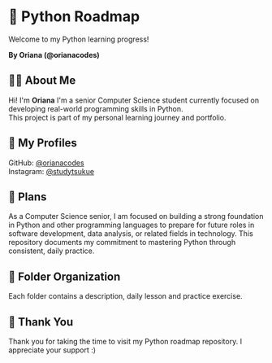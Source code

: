 # 🐍 Python Roadmap
Welcome to my Python learning progress! 

**By Oriana (@orianacodes)**  

## 🙋‍♀️ About Me
Hi! I'm **Oriana**  I'm a senior Computer Science student currently focused on developing real-world programming skills in Python.  
This project is part of my personal learning journey and portfolio.

## 🔗 My Profiles
GitHub: [@orianacodes](https://github.com/orianacodes)  
Instagram: [@studytsukue](https://www.instagram.com/studytsukue/)


## 🚀 Plans
As a Computer Science senior, I am focused on building a strong foundation in Python and other programming languages to prepare for future roles in software development, data analysis, or related fields in technology. This repository documents my commitment to mastering Python through consistent, daily practice.

## 📁 Folder Organization
Each folder contains a description, daily lesson and practice exercise.

## 🙏 Thank You
Thank you for taking the time to visit my Python roadmap repository. I appreciate your support :) 
